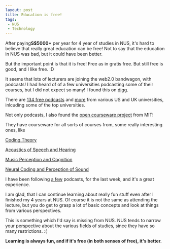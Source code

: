 ```yaml
---
layout: post
title: Education is free!
tags:
 - NUS
 - Technology
---
```


After paying**S$5000+** per year for 4 year of studies in NUS, it's hard to believe that really great education can be free! Not to say that the education in NUS was bad, but it could have been better.

But the important point is that it is free! Free as in gratis free. But still free is good, and I like free. :D

It seems that lots of lecturers are joining the web2.0 bandwagon, with podcasts! I had heard of of a few universities podcasting some of their courses, but I did not expect so many! I found this on [digg][0].

There are [134 free podcasts][1] and [more][2] from various US and UK universities, inlcuding some of the top universities.

Not only podcasts, I also found the [open courseware project][3] from MIT!

They have courseware for all sorts of courses from, some really interesting ones, like

[Coding Theory][4]

[Acoustics of Speech and Hearing ][5]

[Music Perception and Cognition][6]

[Neural Coding and Perception of Sound][7]

I have been following [a few][8] podcasts, for the last week, and it's a great experience.

I am glad, that I can continue learning about really fun stuff even after I finished my 4 years at NUS. Of course it is not the same as attending the lecture, but you do get to grasp a lot of basic concepts and look at things from various perspectives.

This is something which I'd say is missing from NUS. NUS tends to narrow your perspective about the various fields of studies, since they have so many restrictions. :(

**Learning is always fun, and if it's free **(in both senses of free)**, it's better.**


[0]: http://www.digg.com
[1]: http://www.productivity501.com/2006/11/free_academic_p.html
[2]: http://digg.com/tech_news/134_Free_Academic_Podcasts
[3]: http://ocw.mit.edu/OcwWeb/index.htm
[4]: http://ocw.mit.edu/OcwWeb/Electrical-Engineering-and-Computer-Science/6-895Fall-2004/CourseHome/
[5]: http://ocw.mit.edu/OcwWeb/Electrical-Engineering-and-Computer-Science/6-551JFall-2004/CourseHome/index.htm
[6]: http://ocw.mit.edu/OcwWeb/Health-Sciences-and-Technology/HST-725Spring2004/CourseHome/index.htm
[7]: http://ocw.mit.edu/OcwWeb/Health-Sciences-and-Technology/HST-723Spring-2005/CourseHome/
[8]: http://webcast.berkeley.edu/courses/rss/archive.php?seriesid=1906978370
